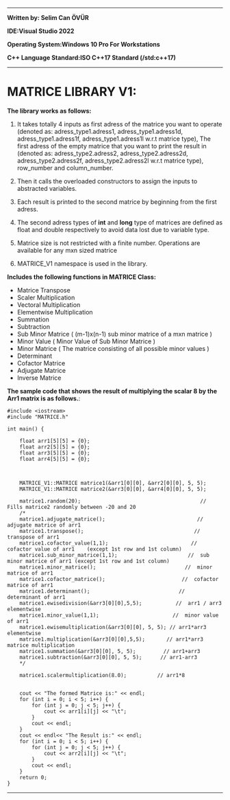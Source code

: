 ***********************************************************************************************************************************************************************
**Written by: Selim Can ÖVÜR**

**IDE:Visual Studio 2022**

**Operating System:Windows 10 Pro For Workstations**

**C++ Language Standard:ISO C++17 Standard (/std:c++17)**
***********************************************************************************************************************************************************************

# MATRICE LIBRARY V1:

  **The library works as follows:**
  
1) It takes totally 4 inputs as first adress of the matrice you want to operate (denoted as: adress_type1.adress1, adress_type1.adress1d, adress_type1.adress1f, adress_type1.adress1l w.r.t matrice type), The first adress of the empty matrice that you want to print the result in (denoted as: adress_type2.adress2, adress_type2.adress2d, adress_type2.adress2f, adress_type2.adress2l w.r.t matrice type), row_number and column_number.

2) Then it calls the overloaded constructors to assign the inputs to abstracted variables. 

3) Each result is printed to the second matrice by beginning from the first adress.

4) The second adress types of **int** and **long** type of matrices are defined as float and double respectively to avoid data lost due to variable type.

5) Matrice size is not restricted with a finite number. Operations are available for any mxn sized matrice

6) MATRICE_V1 namespace is used in the library. 

  **Includes the following functions in MATRICE Class:**

 - Matrice Transpose <br>
 - Scaler Multiplication <br>
 - Vectoral Multiplication <br>
 - Elementwise Multiplication <br>
 - Summation <br>
 - Subtraction <br>
 - Sub Minor Matrice (   (m-1)x(n-1) sub minor matrice of a mxn matrice  ) <br>
 - Minor Value ( Minor Value of Sub Minor Matrice ) <br>
 - Minor Matrice ( The matrice consisting of all possible minor values ) <br>
 - Determinant <br>
 - Cofactor Matrice <br>
 - Adjugate Matrice <br>
 - Inverse Matrice <br>

**The sample code that shows the result of multiplying the scalar 8 by the Arr1 matrix is as follows.**:

```
#include <iostream>
#include "MATRICE.h"

int main() {

	float arr1[5][5] = {0};
	float arr2[5][5] = {0};
	float arr3[5][5] = {0};
	float arr4[5][5] = {0};


	
	MATRICE_V1::MATRICE matrice1(&arr1[0][0], &arr2[0][0], 5, 5);
	MATRICE_V1::MATRICE matrice2(&arr3[0][0], &arr4[0][0], 5, 5);

	matrice1.random(20);                                       //  Fills matrice2 randomly between -20 and 20
	/*
	matrice1.adjugate_matrice();                              //  adjugate matrice of arr1
	matrice1.transpose();                                    //  transpose of arr1
	matrice1.cofactor_value(1,1);                           //  cofactor value of arr1    (except 1st row and 1st column)
	matrice1.sub_minor_matrice(1,1);                       //  sub minor matrice of arr1 (except 1st row and 1st column)
	matrice1.minor_matrice();                             //  minor matrice of arr1
	matrice1.cofactor_matrice();                         //  cofactor matrice of arr1
	matrice1.determinant();                             //  determinant of arr1
	matrice1.ewisedivision(&arr3[0][0],5,5);           //  arr1 / arr3 elementwise
	matrice1.minor_value(1,1);			              //  minor value of arr1
	matrice1.ewisemultiplication(&arr3[0][0], 5, 5); // arr1*arr3 elementwise
	matrice1.multiplication(&arr3[0][0],5,5);       // arr1*arr3 matrice multiplication
	matrice1.summation(&arr3[0][0], 5, 5);         // arr1+arr3
	matrice1.subtraction(&arr3[0][0], 5, 5);      // arr1-arr3 
	*/

	matrice1.scalermultiplication(8.0);          // arr1*8
	

	cout << "The formed Matrice is:" << endl;
	for (int i = 0; i < 5; i++) {
		for (int j = 0; j < 5; j++) {
			cout << arr1[i][j] << "\t";
		}
		cout << endl;
	}
	cout << endl<< "The Result is:" << endl;
	for (int i = 0; i < 5; i++) {
		for (int j = 0; j < 5; j++) {
			cout << arr2[i][j] << "\t";
		}
		cout << endl;
	}
	return 0;
}
```
-----------------------------------------------------------------------------------------------------------------------------------------------------------------------
